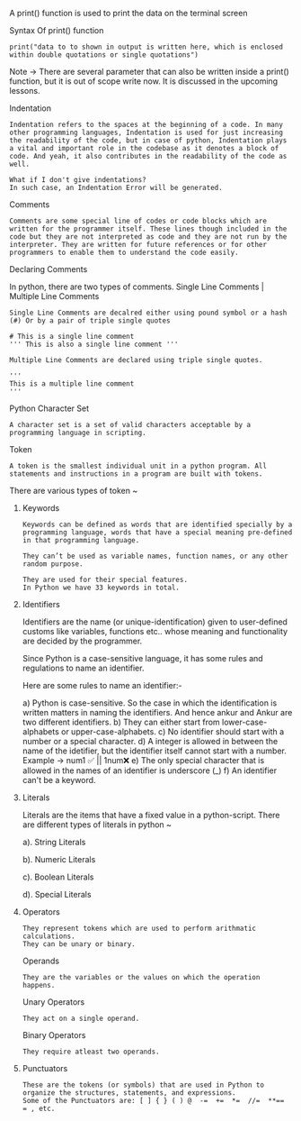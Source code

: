 A print() function is used to print the data on the terminal screen

Syntax Of print() function

    print("data to to shown in output is written here, which is enclosed within double quotations or single quotations")

Note -> There are several parameter that can also be written inside a print() function, but it is out of scope write now. It is discussed in the upcoming lessons.

Indentation

    Indentation refers to the spaces at the beginning of a code. In many other programming languages, Indentation is used for just increasing the readability of the code, but in case of python, Indentation plays a vital and important role in the codebase as it denotes a block of code. And yeah, it also contributes in the readability of the code as well.

    What if I don't give indentations?
    In such case, an Indentation Error will be generated.

Comments

    Comments are some special line of codes or code blocks which are written for the programmer itself. These lines though included in the code but they are not interpreted as code and they are not run by the interpreter. They are written for future references or for other programmers to enable them to understand the code easily.

Declaring Comments

In python, there are two types of comments.
        Single Line Comments | Multiple Line Comments

    Single Line Comments are decalred either using pound symbol or a hash (#) Or by a pair of triple single quotes

    # This is a single line comment
    ''' This is also a single line comment '''

    Multiple Line Comments are declared using triple single quotes.

    ''' 
    This is a multiple line comment
    '''

Python Character Set

    A character set is a set of valid characters acceptable by a programming language in scripting.

Token

    A token is the smallest individual unit in a python program. All statements and instructions in a program are built with tokens.

There are various types of token ~

01. Keywords

        Keywords can be defined as words that are identified specially by a programming language, words that have a special meaning pre-defined in that programming language. 

        They can’t be used as variable names, function names, or any other random purpose. 
        
        They are used for their special features. 
        In Python we have 33 keywords in total.

02. Identifiers

    Identifiers are the name (or unique-identification) given to user-defined customs like variables, functions etc.. whose meaning and functionality are decided by the programmer.

    Since Python is a case-sensitive language, it has some rules and regulations to name an identifier. 
    
    Here are some rules to name an identifier:-

    a) Python is case-sensitive. So the case in which the identification is written matters in naming the identifiers. And hence ankur and Ankur are two different identifiers.
    b) They can either start from lower-case-alphabets or upper-case-alphabets. 
    c) No identifier should start with a number or a special character.
    d) A integer is allowed in between the name of the idetifier, but the identifier itself cannot start with a number.
        Example -> num1 ✅ || 1num❌
    e) The only special character that is allowed in the names of an identifier is underscore (_)
    f) An identifier can't be a keyword.

03. Literals

    Literals are the items that have a fixed value in a python-script.
    There are different types of literals in python ~ 

    a). String Literals
    
    b). Numeric Literals
    
    c). Boolean Literals
    
    d). Special Literals

04. Operators

        They represent tokens which are used to perform arithmatic calculations.
        They can be unary or binary.

    Operands 

        They are the variables or the values on which the operation happens.
    
    Unary Operators

        They act on a single operand.

    Binary Operators

        They require atleast two operands.

05. Punctuators

        These are the tokens (or symbols) that are used in Python to organize the structures, statements, and expressions. 
        Some of the Punctuators are: [ ] { } ( ) @  -=  +=  *=  //=  **==  = , etc.

<!-- Variables & Their Declaration

    Variables are containers for storing values belonging to a data type.
    Since python is dynamically type, we need not to declare the type of the data type that variable is going to store (the thing we do in languages like C!).

    To decalre a variable, we first write the name or unique-identification of that variable followed by a equal to sign and then the value that we want to store.
Example -:
    <var-name> = value
Note -> The values should only be assigned from the rigt side. -->

